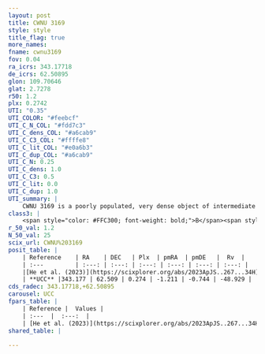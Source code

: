 ```yaml
---
layout: post
title: CWNU 3169
style: style
title_flag: true
more_names: 
fname: cwnu3169
fov: 0.04
ra_icrs: 343.17718
de_icrs: 62.50895
glon: 109.70646
glat: 2.7278
r50: 1.2
plx: 0.2742
UTI: "0.35"
UTI_COLOR: "#feebcf"
UTI_C_N_COL: "#fdd7c3"
UTI_C_dens_COL: "#a6cab9"
UTI_C_C3_COL: "#ffffe8"
UTI_C_lit_COL: "#e0a6b3"
UTI_C_dup_COL: "#a6cab9"
UTI_C_N: 0.25
UTI_C_dens: 1.0
UTI_C_C3: 0.5
UTI_C_lit: 0.0
UTI_C_dup: 1.0
UTI_summary: |
    CWNU 3169 is a poorly populated, very dense object of intermediate C3 quality. It was recently reported in the literature.
class3: |
    <span style="color: #FFC300; font-weight: bold;">B</span><span style="color: #FFC300; font-weight: bold;">B</span>
r_50_val: 1.2
N_50_val: 25
scix_url: CWNU%203169
posit_table: |
    | Reference    | RA    | DEC   | Plx  | pmRA  | pmDE   |  Rv  |
    | :---         | :---: | :---: | :---: | :---: | :---: | :---: |
    |[He et al. (2023)](https://scixplorer.org/abs/2023ApJS..267...34H) | 343.177 | 62.509 | 0.253 | -1.18 | -0.704 | -48.93 |
    | **UCC** |343.177 | 62.509 | 0.274 | -1.211 | -0.744 | -48.929 | 
cds_radec: 343.17718,+62.50895
carousel: UCC
fpars_table: |
    | Reference |  Values |
    | :---  |  :---:  |
    | [He et al. (2023)](https://scixplorer.org/abs/2023ApJS..267...34H) | `A0=4.4, m-M=13.2, logA=9.0` |
shared_table: |
    
---
```

